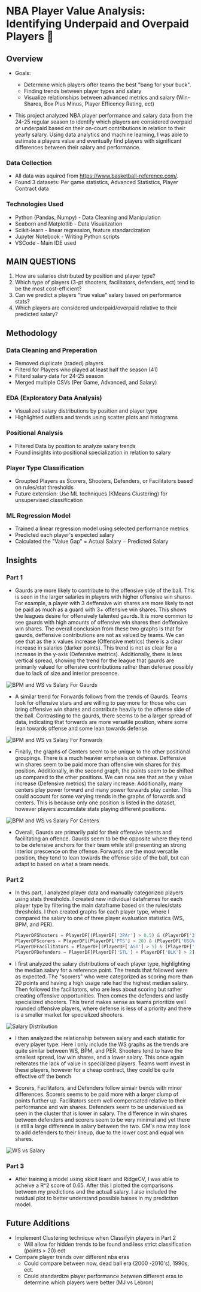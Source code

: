 # NBA Player Value Analysis: Identifying Underpaid and Overpaid Players  🏀
## Overview
- Goals:
   - Determine which players offer teams the best "bang for your buck".
   - Finding trends between player types and salary
   - Visualize relationships between advanced metrics and salary (Win-Shares, Box Plus Minus, Player Efficency Rating, ect)
     
- This project analyzed NBA player performance and salary data from the 24-25 regular season to identify which players are considered overpaid or underpaid based on their on-court contributions in relation to their yearly salary. Using data analytics and machine learning, I was able to estimate a players value and eventually find players with significant differences between their salary and performance.
  
### Data Collection
- All data was aquired from https://www.basketball-reference.com/.
- Found 3 datasets: Per game statistics, Advanced Statistics, Player Contract data


### Technologies Used
- Python (Pandas, Numpy) - Data Cleaning and Manipulation
- Seaborn and Matplotlib - Data Visualization
- Scikit-learn - linear regression, feature standardization
- Jupyter Notebook - Writing Python scripts
- VSCode - Main IDE used


## MAIN QUESTIONS
   1) How are salaries distributed by position and player type?
   2) Which type of players (3-pt shooters, facilitators, defenders, ect) tend to be the most cost-efficient?
   3) Can we predict a players "true value" salary based on performance stats?
   4) Which players are considered underpaid/overpaid relative to their predicted salary?

## Methodology

### Data Cleaning and Preperation
- Removed duplicate (traded) players
- Filterd for Players who played at least half the season (41)
- Filterd salary data for 24-25 season
- Merged multiple CSVs (Per Game, Advanced, and Salary)

### EDA (Exploratory Data Analysis)
- Visualized salary distributions by position and player type
- Highlighted outliers and trends using scatter plots and histograms

### Positional Analysis
- Filtered Data by position to analyze salary trends
- Found insights into positional specialization in relation to salary

### Player Type Classification
- Groupted Players as Scorers, Shooters, Defenders, or Facilitators based on rules/stat thresholds
- Future extension: Use ML techniques (KMeans Clustering) for unsupervised classification

### ML Regression Model
- Trained a linear regression model using selected performance metrics
- Predicted each player's expected salary
- Calculated the "Value Gap" = Actual Salary − Predicted Salary

## Insights

### Part 1
- Gaurds are more likely to contribute to the offensive side of the ball. This is seen in the larger salaries in players with higher offensive win shares. For example, a player with 3 deffensive win shares are more likely to not be paid as much as a guard with 3+ offensive win shares. This shows the leagues desire for offensively talented gaurds. It is more common to see gaurds with high amounts of offensive win shares then deffensive win shares. The overall conclusion from these two graphs is that for gaurds, deffensive contributions are not as valued by teams. We can see that as the x values increase (Offensive metrics) there is a clear increase in salaries (darker points). This trend is not as clear for a increase in the y-axis (Defensive metrics). Additionally, there is less vertical spread, showing the trend for the league that gaurds are primarily valued for offensive contributions rather than defense possibly due to lack of size and interior prescence.

![BPM and WS vs Salary For Gaurds](Visualizations/Part_1/Gaurd_WS_BPM_Salary.png)

- A similar trend for Forwards follows from the trends of Gaurds. Teams look for offensive stars and are willing to pay more for those who can bring offensive win shares and contribute heavily to the offense side of the ball. Contrasting to the gaurds, there seems to be a larger spread of data, indicating that forwards are more versatile position, where some lean towards offense and some lean towards defense.

![BPM and WS vs Salary For Forwards](Visualizations/Part_1/Forward_WS_BPM_Salary.png)


- Finally, the graphs of Centers seem to be unique to the other positional groupings. There is a much heavier emphasis on defense. Deffensive win shares seem to be paid more than offensive win shares for this position. Additionally, in the second graph, the points seem to be shifted up compared to the other positions. We can now see that as the y value increase (Defensive metrics) the salary increase. Additionally, many centers play power forward and many power forwards play center. This could account for some varying trends in the graphs of forwards and centers. This is because only one position is listed in the dataset, however players accumulate stats playing different positions.

![BPM and WS vs Salary For Centers](Visualizations/Part_1/Center_WS_BPM_Salary.png)

- Overall, Gaurds are primarily paid for their offensive talents and facilitating an offence. Gaurds seem to be the opposite where they tend to be defensive anchors for their team while still presenting an strong interior prescence on the offense. Forwards are the most versatile position, they tend to lean towards the offense side of the ball, but can adapt to based on what a team needs.


### Part 2
- In this part, I analyzed player data and manually categorized players using stats thresholds. I created new individual dataframes for each player type by filtering the main dataframe based on the rules/stats thresholds. I then created graphs for each player type, where I compared the salary to one of three player evaluation statistics (WS, BPM, and PER).

   ```python
   PlayerDFShooters = PlayerDF[(PlayerDF['3PAr'] > 0.5) & (PlayerDF['3P%'] > 0.4)]
   PlayerDFScorers = PlayerDF[(PlayerDF['PTS'] > 20) & (PlayerDF['USG%'] > 25)]
   PlayerDFFacilitators = PlayerDF[(PlayerDF['AST'] > 5) & (PlayerDF['PTS'] < 20)]
   PlayerDFDefenders = PlayerDF[PlayerDF['STL'] + PlayerDF['BLK'] > 2]
   ```

- I first analyzed the salary distributions of each player type, highlighting the median salary for a reference point. The trends that followed were as expected. The "scorers" who were categorized as scoring more than 20 points and having a high usage rate had the highest median salary. Then followed the facilitators, who are less about scoring but rather creating offensive opportunities. Then comes the defenders and lastly specialized shooters. This trend makes sense as teams prioritize well rounded offensive players, where defense is less of a priority and there is a smaller market for specialized shooters.

![Salary Distribution](Visualizations/Part_2/Salary_Distribution_PlayerType.png)


- I then analyzed the relationship between salary and each statistic for every player type. Here I only include the WS graphs as the trends are quite similar between WS, BPM, and PER. Shooters tend to have the smallest spread, low win shares, and a lower salary. This once again reiterates the lack of value in specialized players. Teams wont invest in these players, however for a cheap contract, they could be quite effective off the bench

- Scorers, Facilitators, and Defenders follow simialr trends with minor differences. Scorers seems to be paid more with a larger clump of points further up. Facilitators seem well compensated relative to their performance and win shares. Defenders seem to be undervalued as seen in the cluster that is lower in salary. The difference in win shares between defenders and scorers seem to be very minimal and yet there is still a large difference in salary between the two. GM's now may look to add defenders to their lineup, due to the lower cost and equal win shares.


![WS vs Salary](Visualizations/Part_2/WS_Salary_PlayerClassification.png)

  
### Part 3

- After training a model using skicit learn and RidgeCV, I was able to acheive a R^2 score of 0.65. After this I plotted the comparisons between my predictions and the actuall salary. I also included the residual plot to better understand possible baises in my prediction model.

  





## Future Additions
- Implement Clustering technique when Classifyin players in Part 2
     - Will allow for hidden trends to be found and less strict classification (points > 20) ect
- Compare player trends over different nba eras
     - Could compare between now, dead ball era (2000 -2010's), 1990s, ect.
     - Could standardize player performance between different eras to determine which players were better (MJ vs Lebron)
